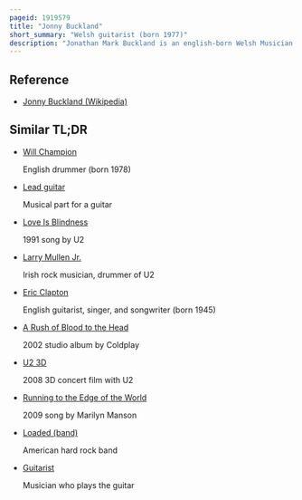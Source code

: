 ```yaml
---
pageid: 1919579
title: "Jonny Buckland"
short_summary: "Welsh guitarist (born 1977)"
description: "Jonathan Mark Buckland is an english-born Welsh Musician and Songwriter best known as the lead Guitarist and Co-Founder of the Rock Band Coldplay. Raised in Pantymwyn, he began to play Guitar from an early Age, being influenced by Acts such as My Bloody Valentine, the Stone Roses and U2. Noted for Sparse and delicate Arrangements he uses Slide Bars and Delay Pedals with a stylistic Timbre that led to Comparisons to the Edge."
---
```


## Reference

- [Jonny Buckland (Wikipedia)](https://en.wikipedia.org/?curid=1919579)

## Similar TL;DR

- [Will Champion](/tldr/en/will-champion)

  English drummer (born 1978)

- [Lead guitar](/tldr/en/lead-guitar)

  Musical part for a guitar

- [Love Is Blindness](/tldr/en/love-is-blindness)

  1991 song by U2

- [Larry Mullen Jr.](/tldr/en/larry-mullen-jr)

  Irish rock musician, drummer of U2

- [Eric Clapton](/tldr/en/eric-clapton)

  English guitarist, singer, and songwriter (born 1945)

- [A Rush of Blood to the Head](/tldr/en/a-rush-of-blood-to-the-head)

  2002 studio album by Coldplay

- [U2 3D](/tldr/en/u2-3d)

  2008 3D concert film with U2

- [Running to the Edge of the World](/tldr/en/running-to-the-edge-of-the-world)

  2009 song by Marilyn Manson

- [Loaded (band)](/tldr/en/loaded-band)

  American hard rock band

- [Guitarist](/tldr/en/guitarist)

  Musician who plays the guitar
